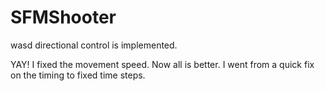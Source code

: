 # SFMShooter

wasd directional control is implemented.

YAY! I fixed the movement speed. Now all is better. I went from a quick fix on the timing to fixed time steps.
